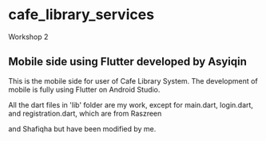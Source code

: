 # cafe_library_services

Workshop 2

## Mobile side using Flutter developed by Asyiqin

This is the mobile side for user of Cafe Library System. The development of mobile is fully using Flutter on Android Studio.

All the dart files in 'lib' folder are my work, except for main.dart, login.dart, and registration.dart, which are from Raszreen 

and Shafiqha but have been modified by me.
